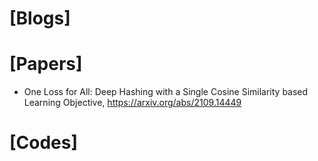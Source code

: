 
# [Blogs]

# [Papers]
+ One Loss for All: Deep Hashing with a Single Cosine Similarity based Learning Objective, https://arxiv.org/abs/2109.14449


# [Codes]

